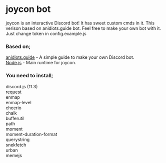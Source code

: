 # joycon bot

joycon is an interactive Discord bot! It has sweet custom cmds in it. This verison based on anidiots.guide bot. Feel free to make your own bot with it. Just change token in config.example.js

### Based on;

[anidiots.guide](anidiots.guide) - A simple guide to make your own Discord bot.  
[Node.js](https://nodejs.org) - Main runtime for joycon.

### You need to install;

discord.js (11.3)  
request  
enmap  
enmap-level  
cheerio  
chalk  
bufferutil  
path  
moment  
moment-duration-format  
querystring  
snekfetch  
urban  
memejs  
